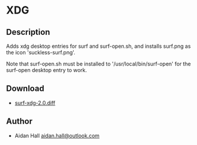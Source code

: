 XDG
===

Description
-----------
Adds xdg desktop entries for surf and surf-open.sh,
and installs surf.png as the icon 'suckless-surf.png'.

Note that surf-open.sh must be installed to '/usr/local/bin/surf-open'
for the surf-open desktop entry to work.

Download
--------
* [surf-xdg-2.0.diff](surf-xdg-2.0.diff)

Author
------
* Aidan Hall <aidan.hall@outlook.com>
